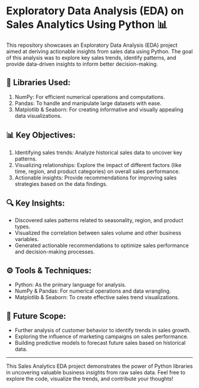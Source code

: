 # Exploratory Data Analysis (EDA) on Sales Analytics Using Python 📊

This repository showcases an Exploratory Data Analysis (EDA) project aimed at deriving actionable insights from sales data using Python. The goal of this analysis was to explore key sales trends, identify patterns, and provide data-driven insights to inform better decision-making.

## 🔹 Libraries Used:

1. NumPy: For efficient numerical operations and computations.
2. Pandas: To handle and manipulate large datasets with ease.
3. Matplotlib & Seaborn: For creating informative and visually appealing data visualizations.

## 📊 Key Objectives:
1. Identifying sales trends: Analyze historical sales data to uncover key patterns.
2. Visualizing relationships: Explore the impact of different factors (like time, region, and product categories) on overall sales performance.
3. Actionable insights: Provide recommendations for improving sales strategies based on the data findings.

## 🔍 Key Insights:
- Discovered sales patterns related to seasonality, region, and product types.
- Visualized the correlation between sales volume and other business variables.
- Generated actionable recommendations to optimize sales performance and decision-making processes.

## ⚙️ Tools & Techniques:
- Python: As the primary language for analysis.
- NumPy & Pandas: For numerical operations and data wrangling.
- Matplotlib & Seaborn: To create effective sales trend visualizations.

## 🚀 Future Scope:
- Further analysis of customer behavior to identify trends in sales growth.
- Exploring the influence of marketing campaigns on sales performance.
- Building predictive models to forecast future sales based on historical data.

---

This Sales Analytics EDA project demonstrates the power of Python libraries in uncovering valuable business insights from raw sales data. Feel free to explore the code, visualize the trends, and contribute your thoughts!
